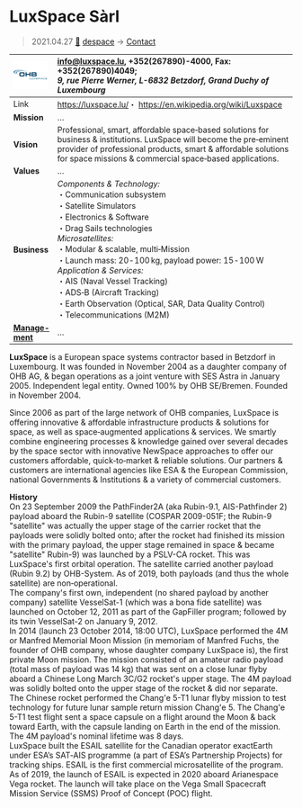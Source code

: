 # LuxSpace Sàrl
> 2021.04.27 [🚀](../index/index.md) [despace](index.md) → [Contact](contact.md)

|[![](f/con/l/luxspace_logo1_thumb.png)](f/con/l/luxspace_logo1.png)|<info@luxspace.lu>, +352(267890)-4000, Fax: +352(267890)4049;<br> *9, rue Pierre Werner, L-6832 Betzdorf, Grand Duchy of Luxembourg*|
|:--|:--|
|Link|<https://luxspace.lu/>・ <https://en.wikipedia.org/wiki/Luxspace>|
|**Mission**|…|
|**Vision**|Professional, smart, affordable space‑based solutions for business & institutions. LuxSpace will become the pre‑eminent provider of professional products, smart & affordable solutions for space missions & commercial space‑based applications.|
|**Values**|…|
|**Business**|*Components & Technology:*<br> ・Communication subsystem<br> ・Satellite Simulators<br> ・Electronics & Software<br> ・Drag Sails technologies<br> *Microsatellites:*<br> ・Modular & scalable, multi‑Mission<br> ・Launch mass: 20 ‑ 100 kg, payload power: 15 ‑ 100 W<br> *Application & Services:*<br> ・AIS (Naval Vessel Tracking)<br> ・ADS‑B (Aircraft Tracking)<br> ・Earth Observation (Optical, SAR, Data Quality Control)<br> ・Telecommunications (M2M)|
|**[Manage-<br>ment](mgmt.md)**|…|

**LuxSpace** is a European space systems contractor based in Betzdorf in Luxembourg. It was founded in November 2004 as a daughter company of OHB AG, & began operations as a joint venture with SES Astra in January 2005. Independent legal entity. Owned 100% by OHB SE/Bremen. Founded in November 2004.

Since 2006 as part of the large network of OHB companies, LuxSpace is offering innovative & affordable infrastructure products & solutions for space, as well as space‑augmented applications & services. We smartly combine engineering processes & knowledge gained over several decades by the space sector with innovative NewSpace approaches to offer our customers affordable, quick‑to‑market & reliable solutions. Our partners & customers are international agencies like ESA & the European Commission, national Governments & Institutions & a variety of commercial customers.

**History**  
On 23 September 2009 the PathFinder2A (aka Rubin-9.1, AIS-Pathfinder 2) payload aboard the Rubin-9 satellite (COSPAR 2009-051F; the Rubin-9 "satellite" was actually the upper stage of the carrier rocket that the payloads were solidly bolted onto; after the rocket had finished its mission with the primary payload, the upper stage remained in space & became "satellite" Rubin-9) was launched by a PSLV-CA rocket. This was LuxSpace's first orbital operation. The satellite carried another payload (Rubin 9.2) by OHB-System. As of 2019, both payloads (and thus the whole satellite) are non‑operational.  
The company's first own, independent (no shared payload by another company) satellite VesselSat-1 (which was a bona fide satellite) was launched on October 12, 2011 as part of the GapFiller program; followed by its twin VesselSat-2 on January 9, 2012.  
In 2014 (launch 23 October 2014, 18:00 UTC), LuxSpace performed the 4M or Manfred Memorial Moon Mission (in memoriam of Manfred Fuchs, the founder of OHB company, whose daughter company LuxSpace is), the first private Moon mission. The mission consisted of an amateur radio payload (total mass of payload was 14 kg) that was sent on a close lunar flyby aboard a Chinese Long March 3C/G2 rocket's upper stage. The 4M payload was solidly bolted onto the upper stage of the rocket & did nor separate. The Chinese rocket performed the Chang'e 5-T1 lunar flyby mission to test technology for future lunar sample return mission Chang'e 5. The Chang'e 5-T1 test flight sent a space capsule on a flight around the Moon & back toward Earth, with the capsule landing on Earth in the end of the mission. The 4M payload's nominal lifetime was 8 days.  
LuxSpace built the ESAIL satellite for the Canadian operator exactEarth under ESA’s SAT‐AIS programme (a part of ESA’s Partnership Projects) for tracking ships. ESAIL is the first commercial microsatellite of the program. As of 2019, the launch of ESAIL is expected in 2020 aboard Arianespace Vega rocket. The launch will take place on the Vega Small Spacecraft Mission Service (SSMS) Proof of Concept (POC) flight.



<p style="page-break-after:always"> </p>
